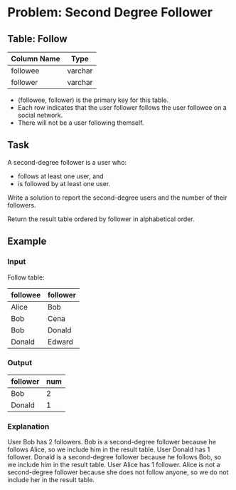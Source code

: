 # Problem: Second Degree Follower

## Table: Follow

| Column Name | Type    |
|-------------|---------|
| followee    | varchar |
| follower    | varchar |

- (followee, follower) is the primary key for this table.
- Each row indicates that the user follower follows the user followee on a social network.
- There will not be a user following themself.

## Task
A second-degree follower is a user who:
- follows at least one user, and
- is followed by at least one user.

Write a solution to report the second-degree users and the number of their followers.

Return the result table ordered by follower in alphabetical order.

## Example

### Input
Follow table:

| followee | follower |
|----------|----------|
| Alice    | Bob      |
| Bob      | Cena     |
| Bob      | Donald   |
| Donald   | Edward   |

### Output
| follower | num |
|----------|-----|
| Bob      | 2   |
| Donald   | 1   |

### Explanation
User Bob has 2 followers. Bob is a second-degree follower because he follows Alice, so we include him in the result table.
User Donald has 1 follower. Donald is a second-degree follower because he follows Bob, so we include him in the result table.
User Alice has 1 follower. Alice is not a second-degree follower because she does not follow anyone, so we do not include her in the result table.
